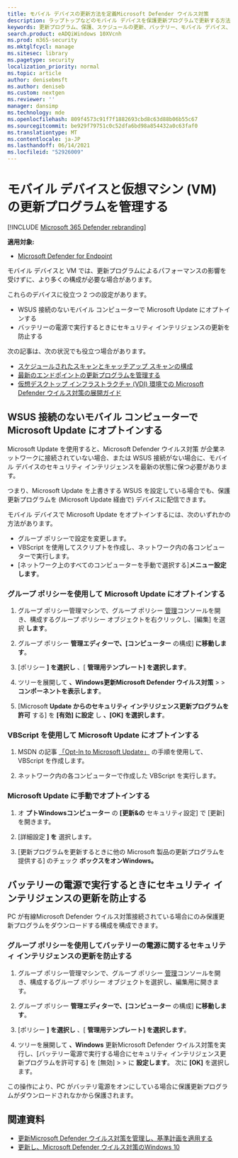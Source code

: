 ```yaml
---
title: モバイル デバイスの更新方法を定義Microsoft Defender ウイルス対策
description: ラップトップなどのモバイル デバイスを保護更新プログラムで更新する方法Microsoft Defender ウイルス対策管理します。
keywords: 更新プログラム、保護、スケジュールの更新、バッテリー、モバイル デバイス、ノート PC、ノートブック、オプトイン、microsoft update、wsus、override
search.product: eADQiWindows 10XVcnh
ms.prod: m365-security
ms.mktglfcycl: manage
ms.sitesec: library
ms.pagetype: security
localization_priority: normal
ms.topic: article
author: denisebmsft
ms.author: deniseb
ms.custom: nextgen
ms.reviewer: ''
manager: dansimp
ms.technology: mde
ms.openlocfilehash: 809f4573c91f7f1882693cbd8c63d88b06b55c67
ms.sourcegitcommit: be929f79751c0c52dfa6bd98a854432a0c63faf0
ms.translationtype: MT
ms.contentlocale: ja-JP
ms.lasthandoff: 06/14/2021
ms.locfileid: "52926009"
---
```

# <a name="manage-updates-for-mobile-devices-and-virtual-machines-vms"></a>モバイル デバイスと仮想マシン (VM) の更新プログラムを管理する

[!INCLUDE [Microsoft 365 Defender rebranding](../../includes/microsoft-defender.md)]


**適用対象:**

- [Microsoft Defender for Endpoint](/microsoft-365/security/defender-endpoint/)

モバイル デバイスと VM では、更新プログラムによるパフォーマンスの影響を受けずに、より多くの構成が必要な場合があります。

これらのデバイスに役立つ 2 つの設定があります。

- WSUS 接続のないモバイル コンピューターで Microsoft Update にオプトインする
- バッテリーの電源で実行するときにセキュリティ インテリジェンスの更新を防止する

次の記事は、次の状況でも役立つ場合があります。
- [スケジュールされたスキャンとキャッチアップ スキャンの構成](scheduled-catch-up-scans-microsoft-defender-antivirus.md)
- [最新のエンドポイントの更新プログラムを管理する](manage-outdated-endpoints-microsoft-defender-antivirus.md)
- [仮想デスクトップ インフラストラクチャ (VDI) 環境での Microsoft Defender ウイルス対策の展開ガイド](deployment-vdi-microsoft-defender-antivirus.md)

## <a name="opt-in-to-microsoft-update-on-mobile-computers-without-a-wsus-connection"></a>WSUS 接続のないモバイル コンピューターで Microsoft Update にオプトインする

Microsoft Update を使用すると、Microsoft Defender ウイルス対策 が企業ネットワークに接続されていない場合、または WSUS 接続がない場合に、モバイル デバイスのセキュリティ インテリジェンスを最新の状態に保つ必要があります。 

つまり、Microsoft Update を上書きする WSUS を設定している場合でも、保護更新プログラムを (Microsoft Update 経由で) デバイスに配信できます。

モバイル デバイスで Microsoft Update をオプトインするには、次のいずれかの方法があります。

- グループ ポリシーで設定を変更します。
- VBScript を使用してスクリプトを作成し、ネットワーク内の各コンピューターで実行します。
- [ネットワーク上のすべてのコンピューターを手動で選択する]**メニュー設定します**。

### <a name="use-group-policy-to-opt-in-to-microsoft-update"></a>グループ ポリシーを使用して Microsoft Update にオプトインする

1. グループ ポリシー管理マシンで、グループ ポリシー [管理](/previous-versions/windows/it-pro/windows-server-2008-R2-and-2008/cc731212(v=ws.11))コンソールを開き、構成するグループ ポリシー オブジェクトを右クリックし、[編集] を選択 **します**。

2. グループ ポリシー **管理エディターで、[コンピューター** の構成] **に移動します**。

3. [ポリシー **] を選択し** 、[ **管理用テンプレート] を選択します**。

4. ツリーを展開して **、Windows更新Microsoft Defender ウイルス対策**  >    >  **コンポーネントを表示します**。

5. [Microsoft **Update からのセキュリティ インテリジェンス更新プログラムを許可** する] を **[有効] に設定** し  **、[OK] を選択します**。


### <a name="use-a-vbscript-to-opt-in-to-microsoft-update"></a>VBScript を使用して Microsoft Update にオプトインする

1. MSDN の記事 [「Opt-In to Microsoft Update」](/windows/win32/wua_sdk/opt-in-to-microsoft-update) の手順を使用して、VBScript を作成します。

2. ネットワーク内の各コンピューターで作成した VBScript を実行します。

### <a name="manually-opt-in-to-microsoft-update"></a>Microsoft Update に手動でオプトインする

1. オ **プトWindowsコンピューター** の **[更新&の** セキュリティ設定] で [更新] を開きます。

2. [詳細設定 **] を** 選択します。

3. [更新プログラムを更新するときに他の Microsoft 製品の更新プログラムを提供する] のチェック **ボックスをオンWindows。**

## <a name="prevent-security-intelligence-updates-when-running-on-battery-power"></a>バッテリーの電源で実行するときにセキュリティ インテリジェンスの更新を防止する

PC が有線Microsoft Defender ウイルス対策接続されている場合にのみ保護更新プログラムをダウンロードする構成を構成できます。 

### <a name="use-group-policy-to-prevent-security-intelligence-updates-on-battery-power"></a>グループ ポリシーを使用してバッテリーの電源に関するセキュリティ インテリジェンスの更新を防止する

1.  グループ ポリシー管理マシンで、グループ ポリシー [管理](/previous-versions/windows/it-pro/windows-server-2008-R2-and-2008/cc731212(v=ws.11))コンソールを開き、構成するグループ ポリシー オブジェクトを選択し、編集用に開きます。

2.  グループ ポリシー **管理エディターで、[コンピューター** の構成] **に移動します**。

3.  [ポリシー **] を選択し** 、[ **管理用テンプレート] を選択します**。

4.  ツリーを展開して **、Windows** 更新Microsoft Defender ウイルス対策を実行し、[バッテリー電源で実行する場合にセキュリティ インテリジェンス更新プログラムを許可する] を [無効]  >    >  に **設定します**。  次に **[OK]** を選択します。 

この操作により、PC がバッテリ電源をオンにしている場合に保護更新プログラムがダウンロードされなかから保護されます。

## <a name="related-articles"></a>関連資料

- [更新Microsoft Defender ウイルス対策を管理し、基準計画を適用する](manage-updates-baselines-microsoft-defender-antivirus.md)
- [更新し、Microsoft Defender ウイルス対策のWindows 10](deploy-manage-report-microsoft-defender-antivirus.md)